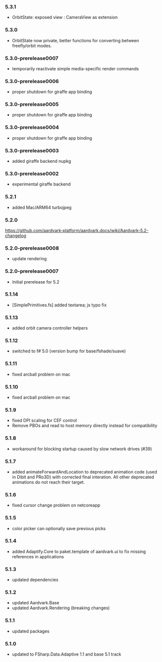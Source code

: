 ### 5.3.1
- OrbitState: exposed view : CameraView as extension

### 5.3.0
- OrbitState now private, better functions for converting between freefly/orbit modes.

### 5.3.0-prerelease0007
- temporarily reactivate simple media-specific render commands

### 5.3.0-prerelease0006 
- proper shutdown for giraffe app binding 

### 5.3.0-prerelease0005
- proper shutdown for giraffe app binding 

### 5.3.0-prerelease0004
- proper shutdown for giraffe app binding 

### 5.3.0-prerelease0003
- added giraffe backend nupkg 

### 5.3.0-prerelease0002
- experimental giraffe backend

### 5.2.1
- added Mac/ARM64 turbojpeg

### 5.2.0
https://github.com/aardvark-platform/aardvark.docs/wiki/Aardvark-5.2-changelog

### 5.2.0-prerelease0008
- update rendering

### 5.2.0-prerelease0007
- Initial prerelease for 5.2

### 5.1.14
- [SimplePrimitives.fs] added textarea; js typo fix

### 5.1.13
- added orbit camera controller helpers

### 5.1.12
- switched to f# 5.0 (version bump for base/fshade/suave)

### 5.1.11
- fixed arcball problem on mac

### 5.1.10
- fixed arcball problem on mac

### 5.1.9
- fixed DPI scaling for CEF control
- Remove PBOs and read to host memory directly instead for compatibility

### 5.1.8
- workaround for blocking startup caused by slow network drives (#39)

### 5.1.7
- added animateForwardAndLocation to deprecated animation code (used in Dibit and PRo3D) with corrected final interation. All other deprecated animations do not reach their target.

### 5.1.6
- fixed cursor change problem on netcoreapp

### 5.1.5
- color picker can optionally save previous picks

### 5.1.4
- added Adaptify.Core to paket.template of aardvark.ui to fix missing references in applications

### 5.1.3
- updated dependencies

### 5.1.2
- updated Aardvark.Base
- updated Aardvark.Rendering (breaking changes)

### 5.1.1
- updated packages

### 5.1.0
- updated to FSharp.Data.Adaptive 1.1 and base 5.1 track